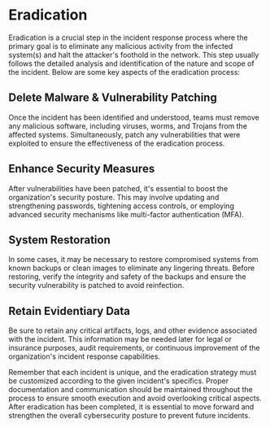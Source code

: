 # Eradication

Eradication is a crucial step in the incident response process where the primary goal is to eliminate any malicious activity from the infected system(s) and halt the attacker's foothold in the network. This step usually follows the detailed analysis and identification of the nature and scope of the incident. Below are some key aspects of the eradication process:

## Delete Malware & Vulnerability Patching

Once the incident has been identified and understood, teams must remove any malicious software, including viruses, worms, and Trojans from the affected systems. Simultaneously, patch any vulnerabilities that were exploited to ensure the effectiveness of the eradication process.

## Enhance Security Measures

After vulnerabilities have been patched, it's essential to boost the organization's security posture. This may involve updating and strengthening passwords, tightening access controls, or employing advanced security mechanisms like multi-factor authentication (MFA).

## System Restoration

In some cases, it may be necessary to restore compromised systems from known backups or clean images to eliminate any lingering threats. Before restoring, verify the integrity and safety of the backups and ensure the security vulnerability is patched to avoid reinfection.

## Retain Evidentiary Data

Be sure to retain any critical artifacts, logs, and other evidence associated with the incident. This information may be needed later for legal or insurance purposes, audit requirements, or continuous improvement of the organization's incident response capabilities.

Remember that each incident is unique, and the eradication strategy must be customized according to the given incident's specifics. Proper documentation and communication should be maintained throughout the process to ensure smooth execution and avoid overlooking critical aspects. After eradication has been completed, it is essential to move forward and strengthen the overall cybersecurity posture to prevent future incidents.
